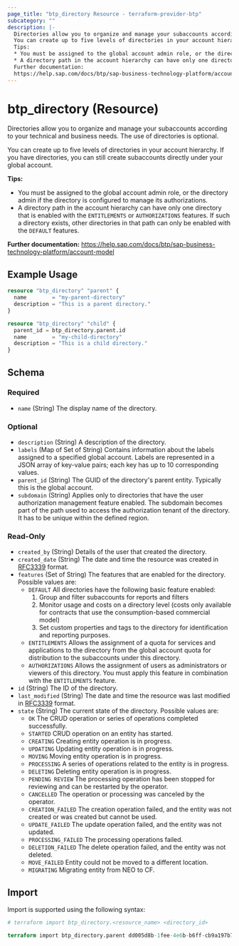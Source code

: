 ```yaml
---
page_title: "btp_directory Resource - terraform-provider-btp"
subcategory: ""
description: |-
  Directories allow you to organize and manage your subaccounts according to your technical and business needs. The use of directories is optional.
  You can create up to five levels of directories in your account hierarchy. If you have directories, you can still create subaccounts directly under your global account.
  Tips:
  * You must be assigned to the global account admin role, or the directory admin if the directory is configured to manage its authorizations.
  * A directory path in the account hierarchy can have only one directory that is enabled with the ENTITLEMENTS or AUTHORIZATIONS features. If such a directory exists, other directories in that path can only be enabled with the DEFAULT features.
  Further documentation:
  https://help.sap.com/docs/btp/sap-business-technology-platform/account-model
---
```


# btp_directory (Resource)

Directories allow you to organize and manage your subaccounts according to your technical and business needs. The use of directories is optional.

You can create up to five levels of directories in your account hierarchy. If you have directories, you can still create subaccounts directly under your global account.

__Tips:__
* You must be assigned to the global account admin role, or the directory admin if the directory is configured to manage its authorizations.
* A directory path in the account hierarchy can have only one directory that is enabled with the `ENTITLEMENTS` or `AUTHORIZATIONS` features. If such a directory exists, other directories in that path can only be enabled with the `DEFAULT` features.

__Further documentation:__
<https://help.sap.com/docs/btp/sap-business-technology-platform/account-model>

## Example Usage

```terraform
resource "btp_directory" "parent" {
  name        = "my-parent-directory"
  description = "This is a parent directory."
}

resource "btp_directory" "child" {
  parent_id = btp_directory.parent.id
  name        = "my-child-directory"
  description = "This is a child directory."
}
```

<!-- schema generated by tfplugindocs -->
## Schema

### Required

- `name` (String) The display name of the directory.

### Optional

- `description` (String) A description of the directory.
- `labels` (Map of Set of String) Contains information about the labels assigned to a specified global account. Labels are represented in a JSON array of key-value pairs; each key has up to 10 corresponding values.
- `parent_id` (String) The GUID of the directory's parent entity. Typically this is the global account.
- `subdomain` (String) Applies only to directories that have the user authorization management feature enabled. The subdomain becomes part of the path used to access the authorization tenant of the directory. It has to be unique within the defined region.

### Read-Only

- `created_by` (String) Details of the user that created the directory.
- `created_date` (String) The date and time the resource was created in [RFC3339](https://www.ietf.org/rfc/rfc3339.txt) format.
- `features` (Set of String) The features that are enabled for the directory. Possible values are: 
	 - `DEFAULT` All directories have the following basic feature enabled: 
		 1. Group and filter subaccounts for reports and filters 
		 2. Monitor usage and costs on a directory level (costs only available for contracts that use the consumption-based commercial model)
		 3. Set custom properties and tags to the directory for identification and reporting purposes.
	 - `ENTITLEMENTS` Allows the assignment of a quota for services and applications to the directory from the global account quota for distribution to the subaccounts under this directory.
	 - `AUTHORIZATIONS` Allows the assignment of users as administrators or viewers of this directory. You must apply this feature in combination with the `ENTITLEMENTS` feature.
- `id` (String) The ID of the directory.
- `last_modified` (String) The date and time the resource was last modified in [RFC3339](https://www.ietf.org/rfc/rfc3339.txt) format.
- `state` (String) The current state of the directory. Possible values are: 
	 - `OK` The CRUD operation or series of operations completed successfully.
	 - `STARTED` CRUD operation on an entity has started.
	 - `CREATING` Creating entity operation is in progress.
	 - `UPDATING` Updating entity operation is in progress.
	 - `MOVING` Moving entity operation is in progress.
	 - `PROCESSING` A series of operations related to the entity is in progress.
	 - `DELETING` Deleting entity operation is in progress.
	 - `PENDING REVIEW` The processing operation has been stopped for reviewing and can be restarted by the operator.
	 - `CANCELLED` The operation or processing was canceled by the operator.
	 - `CREATION_FAILED` The creation operation failed, and the entity was not created or was created but cannot be used.
	 - `UPDATE_FAILED` The update operation failed, and the entity was not updated.
	 - `PROCESSING_FAILED` The processing operations failed.
	 - `DELETION_FAILED` The delete operation failed, and the entity was not deleted.
	 - `MOVE_FAILED` Entity could not be moved to a different location.
	 - `MIGRATING` Migrating entity from NEO to CF.

## Import

Import is supported using the following syntax:

```terraform
# terraform import btp_directory.<resource_name> <directory_id>

terraform import btp_directory.parent dd005d8b-1fee-4e6b-b6ff-cb9a197b7fe0
```
